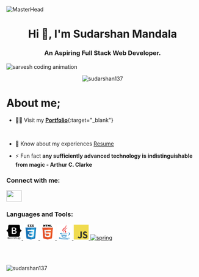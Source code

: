 ![MasterHead](https://www.pramukhdigital.com/wp-content/uploads/2018/07/New-PNC-Animated-Banners.gif)
<h1 align="center">Hi 👋, I'm Sudarshan Mandala </h1>
<h3 align="center">An Aspiring Full Stack Web Developer.</h3>

<img src="https://camo.githubusercontent.com/8ba1e66bcfa048214cf17f235c341742347c9c248831d044aa888acbeec89502/68747470733a2f2f63646e2e6472696262626c652e636f6d2f75736572732f313239323637372f73637265656e73686f74732f363133393136372f6d656469612f66636637666430633631396262383737303635333330373932343039313566332e676966" align="center" style="width: 100% , height:200px " alt="sarvesh coding animation" />

<p align="center"> <img src="https://komarev.com/ghpvc/?username=sudarshan137&label=Profile%20views&color=0e75b6&style=flat" alt="sudarshan137" /> </p>

# About me;
<!-- - 🔭 I’m currently working on [Crime Managemenet System](https://github.com/sudarshan137/subtle-swing-119) -->

- 👨‍💻 Visit my **[Portfolio](https://sudarshan137.github.io/)**{:target="_blank"} 


<br>

- 📄 Know about my experiences [Resume](https://drive.google.com/file/d/1e5VrRJFnvV3bN6sA5lBzbN-cB9X1VaBp/view?usp=share_link)

- ⚡ Fun fact **any sufficiently advanced technology is indistinguishable from magic - Arthur C. Clarke**

<h3 align="left">Connect with me:</h3>
<p align="left">

<a href="https://www.linkedin.com/in/sudarshan-mandala-330218187/" target="blank"><img align="center" src="https://raw.githubusercontent.com/rahuldkjain/github-profile-readme-generator/master/src/images/icons/Social/linked-in-alt.svg" alt="" height="30" width="40" /></a>

<!-- My starts here -->


<h3 align="left">Languages and Tools:</h3>
<p align="left"> <a href="https://getbootstrap.com" target="_blank" rel="noreferrer"> <img src="https://raw.githubusercontent.com/devicons/devicon/master/icons/bootstrap/bootstrap-plain-wordmark.svg" alt="bootstrap" width="40" height="40"/> </a> <a href="https://www.w3schools.com/css/" target="_blank" rel="noreferrer"> <img src="https://raw.githubusercontent.com/devicons/devicon/master/icons/css3/css3-original-wordmark.svg" alt="css3" width="40" height="40"/> </a> <a href="https://www.w3.org/html/" target="_blank" rel="noreferrer"> <img src="https://raw.githubusercontent.com/devicons/devicon/master/icons/html5/html5-original-wordmark.svg" alt="html5" width="40" height="40"/> </a> <a href="https://www.java.com" target="_blank" rel="noreferrer"> <img src="https://raw.githubusercontent.com/devicons/devicon/master/icons/java/java-original.svg" alt="java" width="40" height="40"/> </a> <a href="https://developer.mozilla.org/en-US/docs/Web/JavaScript" target="_blank" rel="noreferrer"> <img src="https://raw.githubusercontent.com/devicons/devicon/master/icons/javascript/javascript-original.svg" alt="javascript" width="40" height="40"/> </a> <a href="https://spring.io/" target="_blank" rel="noreferrer"> <img src="https://www.vectorlogo.zone/logos/springio/springio-icon.svg" alt="spring" width="40" height="40"/> </a> </p>

<br>


<!-- <p><img  src="https://github-readme-stats.vercel.app/api/top-langs?username=sudarshan137&show_icons=true&locale=en&layout=compact" alt="sudarshan137" /></p> -->


<!-- <p>&nbsp;<img align="center" src="https://github-readme-stats.vercel.app/api?username=sudarshan137&show_icons=true&locale=en" alt="sudarshan137" /></p> -->
<br>

<p><img align="center" src="https://github-readme-streak-stats.herokuapp.com/?user=sudarshan137&" alt="sudarshan137" /></p>
